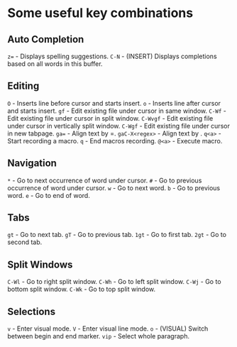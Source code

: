 # Some useful key combinations

## Auto Completion

`z=`  - Displays spelling suggestions.
`C-N` - (INSERT) Displays completions based on all words in this buffer.

## Editing

`O`                - Inserts line before cursor and starts insert.
`o`                - Inserts line after cursor and starts insert.
`gf`               - Edit existing file under cursor in same window.
`C-Wf`             - Edit existing file under cursor in split window.
`C-Wvgf`           - Edit existing file under cursor in vertically split window.
`C-Wgf`            - Edit existing file under cursor in new tabpage.
`ga=`              - Align text by =.
`gaC-X<regex>`     - Align text by <regex>.
`q<a>`             - Start recording a macro.
`q`                - End macros recording.
`@<a>`             - Execute macro.

## Navigation

`*` - Go to next occurrence of word under cursor.
`#` - Go to previous occurrence of word under cursor.
`w` - Go to next word.
`b` - Go to previous word.
`e` - Go to end of word.

## Tabs

`gt`  - Go to next tab.
`gT`  - Go to previous tab.
`1gt` - Go to first tab.
`2gt` - Go to second tab.

## Split Windows

`C-Wl` - Go to right split window.
`C-Wh` - Go to left split window.
`C-Wj` - Go to bottom split window.
`C-Wk` - Go to top split window.

## Selections

`v`   - Enter visual mode.
`V`   - Enter visual line mode.
`o`   - (VISUAL) Switch between begin and end marker.
`vip` - Select whole paragraph.
